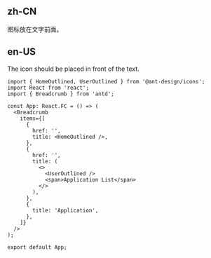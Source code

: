 ## zh-CN

图标放在文字前面。

## en-US

The icon should be placed in front of the text.
```tsx
import { HomeOutlined, UserOutlined } from '@ant-design/icons';
import React from 'react';
import { Breadcrumb } from 'antd';

const App: React.FC = () => (
  <Breadcrumb
    items={[
      {
        href: '',
        title: <HomeOutlined />,
      },
      {
        href: '',
        title: (
          <>
            <UserOutlined />
            <span>Application List</span>
          </>
        ),
      },
      {
        title: 'Application',
      },
    ]}
  />
);

export default App;
```
